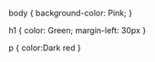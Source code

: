  body {
   background-color: Pink;
}

h1 {
   color: Green;
   margin-left: 30px
}

p {
  color:Dark red
}
